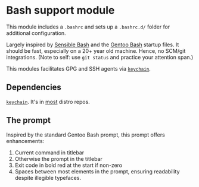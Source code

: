 # Bash support module

This module includes a `.bashrc` and sets up a `.bashrc.d/` folder for
additional configuration.

Largely inspired by [Sensible Bash][1] and the [Gentoo Bash][2] startup files.
It should be fast, especially on a 20+ year old machine.  Hence, no SCM/git
integrations.  (Note to self: use `git status` and practice your attention
span.)

This modules facilitates GPG and SSH agents via [`keychain`][3].

[1]: https://github.com/mrzool/bash-sensible
[2]: https://gitweb.gentoo.org/repo/gentoo.git/tree/app-shells/bash/files
[3]: https://www.funtoo.org/Keychain

## Dependencies

[`keychain`][3].  It's in [most][4] distro repos.

[4]: https://repology.org/project/keychain/versions

## The prompt

Inspired by the standard Gentoo Bash prompt, this prompt offers enhancements:

1. Current command in titlebar
2. Otherwise the prompt in the titlebar
3. Exit code in bold red at the start if non-zero
4. Spaces between most elements in the prompt, ensuring readability despite
   illegible typefaces.
